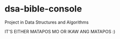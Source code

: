 # dsa-bible-console
Project in Data Structures and Algorithms

IT'S EITHER MATAPOS MO OR IKAW ANG MATAPOS :)
